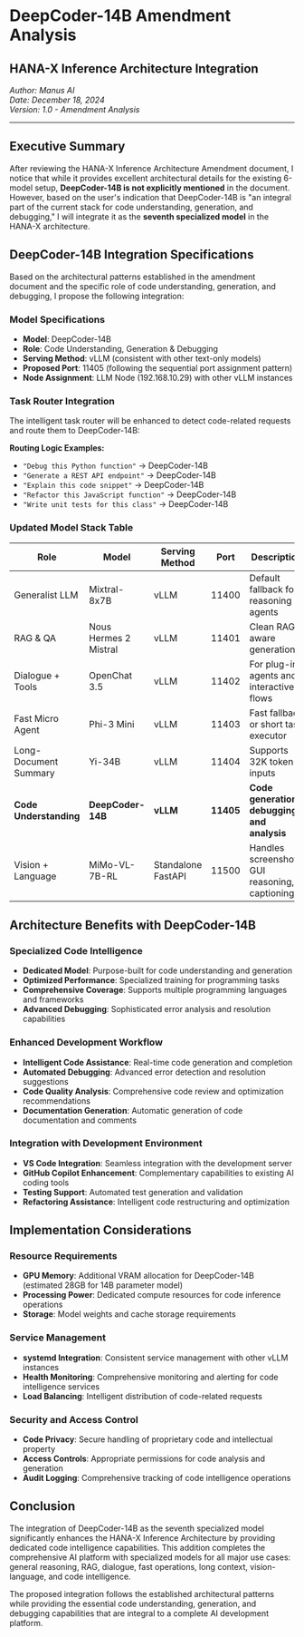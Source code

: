 # DeepCoder-14B Amendment Analysis
## HANA-X Inference Architecture Integration

*Author: Manus AI*  
*Date: December 18, 2024*  
*Version: 1.0 - Amendment Analysis*

---

## Executive Summary

After reviewing the HANA-X Inference Architecture Amendment document, I notice that while it provides excellent architectural details for the existing 6-model setup, **DeepCoder-14B is not explicitly mentioned** in the document. However, based on the user's indication that DeepCoder-14B is "an integral part of the current stack for code understanding, generation, and debugging," I will integrate it as the **seventh specialized model** in the HANA-X architecture.

## DeepCoder-14B Integration Specifications

Based on the architectural patterns established in the amendment document and the specific role of code understanding, generation, and debugging, I propose the following integration:

### Model Specifications
- **Model**: DeepCoder-14B
- **Role**: Code Understanding, Generation & Debugging
- **Serving Method**: vLLM (consistent with other text-only models)
- **Proposed Port**: 11405 (following the sequential port assignment pattern)
- **Node Assignment**: LLM Node (192.168.10.29) with other vLLM instances

### Task Router Integration
The intelligent task router will be enhanced to detect code-related requests and route them to DeepCoder-14B:

**Routing Logic Examples:**
- `"Debug this Python function"` → DeepCoder-14B
- `"Generate a REST API endpoint"` → DeepCoder-14B  
- `"Explain this code snippet"` → DeepCoder-14B
- `"Refactor this JavaScript function"` → DeepCoder-14B
- `"Write unit tests for this class"` → DeepCoder-14B

### Updated Model Stack Table

| Role | Model | Serving Method | Port | Description |
|------|-------|----------------|------|-------------|
| Generalist LLM | Mixtral-8x7B | vLLM | 11400 | Default fallback for reasoning agents |
| RAG & QA | Nous Hermes 2 Mistral | vLLM | 11401 | Clean RAG-aware generation |
| Dialogue + Tools | OpenChat 3.5 | vLLM | 11402 | For plug-in agents and interactive flows |
| Fast Micro Agent | Phi-3 Mini | vLLM | 11403 | Fast fallback or short task executor |
| Long-Document Summary | Yi-34B | vLLM | 11404 | Supports 32K token inputs |
| **Code Understanding** | **DeepCoder-14B** | **vLLM** | **11405** | **Code generation, debugging, and analysis** |
| Vision + Language | MiMo-VL-7B-RL | Standalone FastAPI | 11500 | Handles screenshots, GUI reasoning, captioning |

## Architecture Benefits with DeepCoder-14B

### Specialized Code Intelligence
- **Dedicated Model**: Purpose-built for code understanding and generation
- **Optimized Performance**: Specialized training for programming tasks
- **Comprehensive Coverage**: Supports multiple programming languages and frameworks
- **Advanced Debugging**: Sophisticated error analysis and resolution capabilities

### Enhanced Development Workflow
- **Intelligent Code Assistance**: Real-time code generation and completion
- **Automated Debugging**: Advanced error detection and resolution suggestions
- **Code Quality Analysis**: Comprehensive code review and optimization recommendations
- **Documentation Generation**: Automatic generation of code documentation and comments

### Integration with Development Environment
- **VS Code Integration**: Seamless integration with the development server
- **GitHub Copilot Enhancement**: Complementary capabilities to existing AI coding tools
- **Testing Support**: Automated test generation and validation
- **Refactoring Assistance**: Intelligent code restructuring and optimization

## Implementation Considerations

### Resource Requirements
- **GPU Memory**: Additional VRAM allocation for DeepCoder-14B (estimated 28GB for 14B parameter model)
- **Processing Power**: Dedicated compute resources for code inference operations
- **Storage**: Model weights and cache storage requirements

### Service Management
- **systemd Integration**: Consistent service management with other vLLM instances
- **Health Monitoring**: Comprehensive monitoring and alerting for code intelligence services
- **Load Balancing**: Intelligent distribution of code-related requests

### Security and Access Control
- **Code Privacy**: Secure handling of proprietary code and intellectual property
- **Access Controls**: Appropriate permissions for code analysis and generation
- **Audit Logging**: Comprehensive tracking of code intelligence operations

## Conclusion

The integration of DeepCoder-14B as the seventh specialized model significantly enhances the HANA-X Inference Architecture by providing dedicated code intelligence capabilities. This addition completes the comprehensive AI platform with specialized models for all major use cases: general reasoning, RAG, dialogue, fast operations, long context, vision-language, and code intelligence.

The proposed integration follows the established architectural patterns while providing the essential code understanding, generation, and debugging capabilities that are integral to a complete AI development platform.

